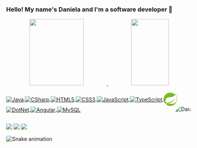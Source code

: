 ### Hello! My name's Daniela and I'm a software developer 👋

<div align="center">
  <a href="https://github.com/danimamede">
  <img width="54%" height="180em" src="https://github-readme-stats.vercel.app/api?username=danimamede&show_icons=true&theme=vue&include_all_commits=true&count_private=true"/>
    
  <img width="45%" height="180em" src="https://github-readme-stats.vercel.app/api/top-langs/?username=danimamede&layout=compact&langs_count=7&theme=vue"/>
</div>

<div style="display: inline_block"><br>
  <img src="https://raw.githubusercontent.com/danielcranney/readme-generator/main/public/icons/skills/java-colored.svg" width="36" height="36" alt="Java" align="center">
  <img src="https://raw.githubusercontent.com/danielcranney/profileme-dev/00e630b3219eab79b935d1afbcca4f3218891e8c/public/icons/skills/csharp-colored.svg" width="36" height="36" alt="CSharp" align="center">
  <img src="https://raw.githubusercontent.com/danielcranney/readme-generator/main/public/icons/skills/html5-colored.svg" width="36" height="36" alt="HTML5" align="center">
  <img src="https://raw.githubusercontent.com/danielcranney/readme-generator/main/public/icons/skills/css3-colored.svg" width="36" height="36" alt="CSS3" align="center">
   <img src="https://raw.githubusercontent.com/danielcranney/readme-generator/main/public/icons/skills/javascript-colored.svg" width="36" height="36" alt="JavaScript" align="center">
     <img src="https://raw.githubusercontent.com/danielcranney/readme-generator/main/public/icons/skills/javascript-colored.svg" width="36" height="36" alt="TypeScript" align="center">
  <img src="https://raw.githubusercontent.com/devicons/devicon/1119b9f84c0290e0f0b38982099a2bd027a48bf1/icons/spring/spring-original.svg" width="36" height="36" alt="SpringBoot" align="center">
  <img src="https://raw.githubusercontent.com/danielcranney/profileme-dev/00e630b3219eab79b935d1afbcca4f3218891e8c/public/icons/skills/dot-net-colored.svg" width="36" height="36" alt="DotNet" align="center">
  <img src="https://raw.githubusercontent.com/danielcranney/profileme-dev/e16215c1ac599007cb0e3da5c3e1871811b32472/public/icons/skills/angularjs-colored.svg" width="36" height="36" alt="Angular" align="center">
  <img src="https://raw.githubusercontent.com/danielcranney/readme-generator/main/public/icons/skills/mysql-colored.svg" width="36" height="36" alt="MySQL" align="center">
  <img align="right" alt="Dani" height="150" style="border-radius:50px;" src="https://cdn.discordapp.com/attachments/986288117789126716/1017915440476979220/WhatsApp_Image_2022-09-09_at_18.52.05.jpeg">
</div>
   
  ##
 
<div>
 <a href="https://www.linkedin.com/in/daniela-mamede-17b494106/" target="_blank"><img src="https://img.shields.io/badge/-LinkedIn-%230077B5?style=for-the-badge&logo=linkedin&logoColor=white" target="_blank"></a> 
 <a href = "https://gitlab.com/danimamede"><img src="https://img.shields.io/badge/GitLab-330F63?style=for-the-badge&logo=gitlab&logoColor=white" target="_blank"></a>
 <a href = "mailto:danielamamede93@gmail.com"><img src="https://img.shields.io/badge/Gmail-D14836?style=for-the-badge&logo=gmail&logoColor=white" target="_blank"></a>

 
  ![Snake animation](https://github.com/danimamede/danimamede/blob/output/github-contribution-grid-snake.svg)
 
</div>
